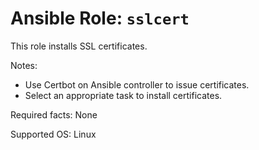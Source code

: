 # Ansible Role: `sslcert`

This role installs SSL certificates.

Notes:

- Use Certbot on Ansible controller to issue certificates.
- Select an appropriate task to install certificates.

Required facts: None

Supported OS: Linux
